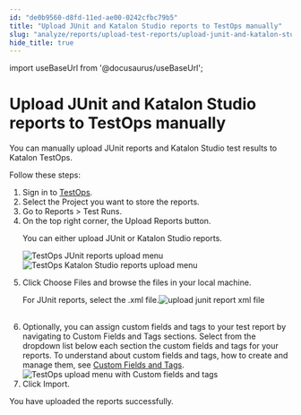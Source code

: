 ```yaml
---
id: "de0b9560-d8fd-11ed-ae00-0242cfbc79b5"
title: "Upload JUnit and Katalon Studio reports to TestOps manually"
slug: "analyze/reports/upload-test-reports/upload-junit-and-katalon-studio-reports-to-testops-manually"
hide_title: true
---
```

import useBaseUrl from '@docusaurus/useBaseUrl';


# <a id="task-7825" class="anchor_top_offset"/><a id="ariaid-title1" class="anchor_top_offset"/>Upload JUnit and <span xmlns="http://www.w3.org/1999/xhtml" className="ph">Katalon Studio</span>  reports to <span xmlns="http://www.w3.org/1999/xhtml" className="ph">TestOps</span>  manually

<p xmlns="http://www.w3.org/1999/xhtml" className="shortdesc">You can manually upload JUnit reports and <span className="ph">Katalon Studio</span> test results to <span className="ph">Katalon TestOps</span>.</p> 
<section xmlns="http://www.w3.org/1999/xhtml" className="section context">Follow these steps:</section> 
<ol xmlns="http://www.w3.org/1999/xhtml" className="ol steps"><li className="li step stepexpand"><span className="ph cmd">Sign in to <a className="xref j-external-link" href="https://testops.katalon.io/" target="_blank">TestOps</a>.</span></li><li className="li step stepexpand"><span className="ph cmd">Select the Project you want to store the reports.</span></li><li className="li step stepexpand"><span className="ph cmd">Go to <span className="ph uicontrol">Reports</span> &gt; <span className="ph uicontrol">Test Runs</span>.</span></li><li className="li step stepexpand"><span className="ph cmd">On the top right corner, the <span className="ph uicontrol">Upload Reports</span> button.</span><div className="itemgroup info"><p className="p">You can either upload JUnit or <span className="ph">Katalon Studio</span> reports.</p><p className="p"><img className="image" width={500} src={useBaseUrl("/de175530-d8fd-11ed-ae00-0242cfbc79b5.png")} alt="TestOps JUnit reports upload menu" /><img className="image" width={500} src={useBaseUrl("/de1c1020-d8fd-11ed-ae00-0242cfbc79b5.png")} alt="TestOps Katalon Studio reports upload menu" /></p></div></li><li className="li step stepexpand"><span className="ph cmd">Click <span className="ph uicontrol">Choose Files</span> and browse the files in your local machine.</span><div className="itemgroup info"><p className="p">For JUnit reports, select the .xml file.<img className="image" src={useBaseUrl("https://github.com/katalon-studio/docs-images/raw/master/katalon-analytics/docs/testops-revamp-aug-junit-upload/search-junit-file-2.png")} alt="upload junit report xml file" /><br /><br /></p></div></li><li className="li step stepexpand"><span className="ph cmd">Optionally, you can assign custom fields and tags to your test report by navigating to Custom Fields and Tags sections. Select from the dropdown list below each section the custom fields and tags for your reports. To understand about custom fields and tags, how to create and manage them, see <a className="xref" href="/docs/organize/custom-field-and-tags/custom-fields-and-tags">Custom Fields and Tags</a>.</span><div className="itemgroup info"><img className="image" width={500} src={useBaseUrl("/e4e71ab0-76c1-11ed-a602-0242cfbc79b5.png")} alt="TestOps upload menu with Custom fields and tags" /></div></li><li className="li step stepexpand"><span className="ph cmd">Click <span className="ph uicontrol">Import</span>.</span></li></ol> 
<section xmlns="http://www.w3.org/1999/xhtml" className="section result">You have uploaded the reports successfully.</section> 
